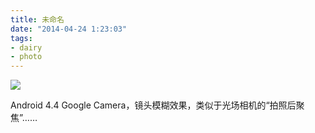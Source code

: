```yaml
---
title: 未命名
date: "2014-04-24 1:23:03"
tags:
- dairy
- photo
---
```


![](/assets/0068-01.gif)

Android 4.4 Google Camera，镜头模糊效果，类似于光场相机的“拍照后聚焦”……